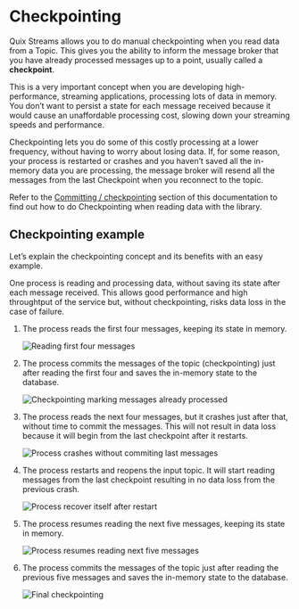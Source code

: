 # Checkpointing

Quix Streams allows you to do manual checkpointing when you read data from a Topic. This gives you the ability to inform the message broker that you have already processed messages up to a point, usually called a **checkpoint**.

This is a very important concept when you are developing high-performance, streaming applications, processing lots of data in memory. You don’t want to persist a state for each message received because it would cause an unaffordable processing cost, slowing down your streaming speeds and performance.

Checkpointing lets you do some of this costly processing at a lower frequency, without having to worry about losing data. If, for some reason, your process is restarted or crashes and you haven’t saved all the in-memory data you are processing, the message broker will resend all the messages from the last Checkpoint when you reconnect to the topic.

Refer to the [Committing / checkpointing](../subscribe.md#committing-checkpointing) section of this documentation to find out how to do Checkpointing when reading data with the library.

## Checkpointing example

Let’s explain the checkpointing concept and its benefits with an easy example.

One process is reading and processing data, without saving its state after each message received. This allows good performance and high throughtput of the service but, without checkpointing, risks data loss in the case of failure.

1.  The process reads the first four messages, keeping its state in memory.
    
    ![Reading first four messages](../images/Checkpointing1.png)

2.  The process commits the messages of the topic (checkpointing) just after reading the first four and saves the in-memory state to the database.
    
    ![Checkpointing marking messages already processed](../images/Checkpointing2.png)

3.  The process reads the next four messages, but it crashes just after that, without time to commit the messages. This will not result in data loss because it will begin from the last checkpoint after it restarts.
    
    ![Process crashes without commiting last messages](../images/Checkpointing3.png)

4.  The process restarts and reopens the input topic. It will start reading messages from the last checkpoint resulting in no data loss from the previous crash.
    
    ![Process recover itself after restart](../images/Checkpointing4.png)

5.  The process resumes reading the next five messages, keeping its state in memory.
    
    ![Process resumes reading next five messages](../images/Checkpointing5.png)

6.  The process commits the messages of the topic just after reading the previous five messages and saves the in-memory state to the database.
    
    ![Final checkpointing](../images/Checkpointing6.png)
